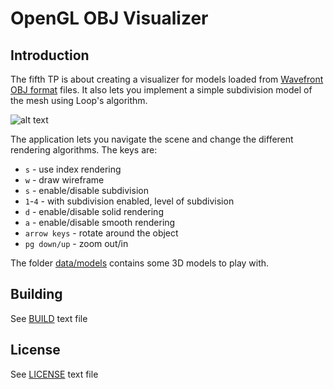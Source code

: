 # OpenGL OBJ Visualizer

## Introduction

The fifth TP is about creating a visualizer for models loaded from [Wavefront OBJ format](https://en.wikipedia.org/wiki/Wavefront_.obj_file) files.
It also lets you implement a simple subdivision model of the mesh using Loop's algorithm.

![alt text](data/img/screeshot.png "Application visualizer")

The application lets you navigate the scene and change the different rendering algorithms.
The keys are:

* `s` - use index rendering
* `w` - draw wireframe
* `s` - enable/disable subdivision
* `1`-`4` - with subdivision enabled, level of subdivision
* `d` - enable/disable solid rendering
* `a` - enable/disable smooth rendering
* `arrow keys` - rotate around the object
* `pg down/up` - zoom out/in

The folder [data/models](data/models) contains some 3D models to play with.

## Building

See [BUILD](BUILD.md) text file

## License

See [LICENSE](LICENSE) text file
